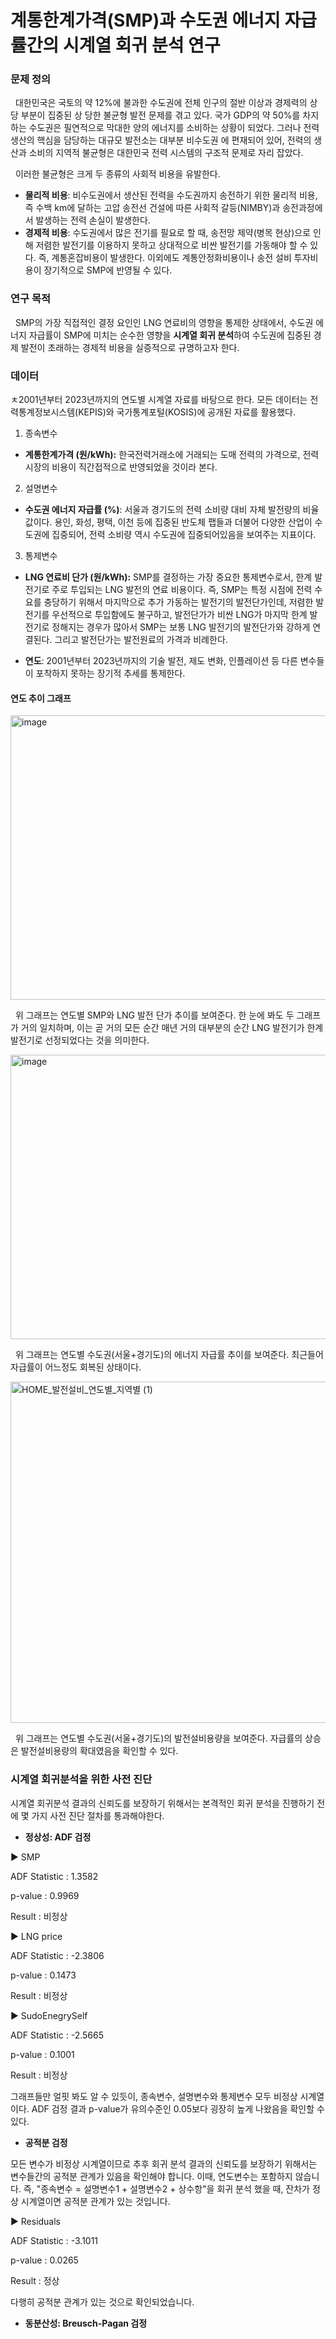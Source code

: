 # 계통한계가격(SMP)과 수도권 에너지 자급률간의 시계열 회귀 분석 연구
### 문제 정의
&nbsp;&nbsp;대한민국은 국토의 약 12%에 불과한 수도권에 전체 인구의 절반 이상과 경제력의 상당 부분이 집중된 상
당한 불균형 발전 문제를 겪고 있다. 국가 GDP의 약 50%를 차지하는 수도권은 필연적으로 막대한 양의
에너지를 소비하는 상황이 되었다. 그러나 전력 생산의 핵심을 담당하는 대규모 발전소는 대부분 비수도권
에 편재되어 있어, 전력의 생산과 소비의 지역적 불균형은 대한민국 전력 시스템의 구조적 문제로 자리 잡았다.

&nbsp;&nbsp;이러한 불균형은 크게 두 종류의 사회적 비용을 유발한다. 
* **물리적 비용**: 비수도권에서 생산된 전력을 수도권까지 송전하기 위한 물리적 비용, 즉 수백 km에 달하는 고압 송전선 건설에 따른 사회적 갈등(NIMBY)과 송전과정에서 발생하는 전력 손실이 발생한다. 
* **경제적 비용**: 수도권에서 많은 전기를 필요로 할 때, 송전망 제약(병목 현상)으로 인해 저렴한 발전기를 이용하지 못하고 상대적으로 비싼 발전기를 가동해야 할 수 있다. 즉, 계통혼잡비용이 발생한다. 이외에도 계통안정화비용이나 송전 설비 투자비용이 장기적으로 SMP에 반영될 수 있다.

### 연구 목적
&nbsp;&nbsp;SMP의 가장 직접적인 결정 요인인 LNG 연료비의 영향을 통제한 상태에서, 수도권 에너지 자급률이 SMP에 미치는 순수한 영향을 **시계열 회귀 분석**하여 수도권에 집중된 경제 발전이 초래하는 경제적 비용을 실증적으로 규명하고자 한다.

### 데이터
ㅊ2001년부터 2023년까지의 연도별 시계열 자료를 바탕으로 한다. 모든 데이터는 전력통계정보시스템(KEPIS)와 국가통계포털(KOSIS)에 공개된 자료를 활용했다.

1) 종속변수
* **계통한계가격 (원/kWh):** 한국전력거래소에 거래되는 도매 전력의 가격으로, 전력 시장의 비용이 직간접적으로 반영되었을 것이라 본다.

2) 설명변수
* **수도권 에너지 자급률 (%)**: 서울과 경기도의 전력 소비량 대비 자체 발전량의 비율 값이다. 용인, 화성, 평택, 이천 등에 집중된 반도체 팹들과 더불어 다양한 산업이 수도권에 집중되어, 전력 소비량 역시 수도권에 집중되어있음을 보여주는 지표이다.

3) 통제변수
* **LNG 연료비 단가 (원/kWh):** SMP를 결정하는 가장 중요한 통제변수로서, 한계 발전기로 주로 투입되는 LNG 발전의 연료 비용이다. 즉, SMP는 특정 시점에 전력 수요를 충당하기 위해서 마지막으로 추가 가동하는 발전기의 발전단가인데, 저렴한 발전기를 우선적으로 투입함에도 불구하고, 발전단가가 비싼 LNG가 마지막 한계 발전기로 정해지는 경우가 많아서 SMP는 보통 LNG 발전기의 발전단가와 강하게 연결된다. 그리고 발전단가는 발전원료의 가격과 비례한다.

* **연도**: 2001년부터 2023년까지의 기술 발전, 제도 변화, 인플레이션 등 다른 변수들이 포착하지 못하는 장기적 추세를 통제한다.

#### **연도 추이 그래프**

<img width="571" height="455" alt="image" src="https://github.com/user-attachments/assets/09d36bec-bd2a-4074-82fa-6601bc52c37e" />

&nbsp;&nbsp;위 그래프는 연도별 SMP와 LNG 발전 단가 추이를 보여준다. 한 눈에 봐도 두 그래프가 거의 일치하며, 이는 곧 거의 모든 순간 매년 거의 대부분의 순간 LNG 발전기가 한계발전기로 선정되었다는 것을 의미한다.

<img width="576" height="455" alt="image" src="https://github.com/user-attachments/assets/1335b9b3-67f2-41c6-8dbc-d94cc288aa82" />

&nbsp;&nbsp;위 그래프는 연도별 수도권(서울+경기도)의 에너지 자급률 추이를 보여준다. 최근들어 자급률이 어느정도 회복된 상태이다.

<img width="1060" height="546" alt="HOME_발전설비_연도별_지역별 (1)" src="https://github.com/user-attachments/assets/3f0a5f0f-dadb-43cf-8819-1dfcce0662e6" />  

&nbsp;&nbsp;위 그래프는 연도별 수도권(서울+경기도)의 발전설비용량을 보여준다. 자급률의 상승은 발전설비용량의 확대였음을 확인할 수 있다.

### 시계열 회귀분석을 위한 사전 진단
시계열 회귀분석 결과의 신뢰도를 보장하기 위해서는 본격적인 회귀 분석을 진행하기 전에 몇 가지 사전 진단 절차를 통과해야한다.

* **정상성: ADF 검정**

▶ SMP

ADF Statistic : 1.3582

p-value       : 0.9969

Result        : 비정상

▶ LNG price

ADF Statistic : -2.3806

p-value       : 0.1473

Result        : 비정상

▶ SudoEnegrySelf

ADF Statistic : -2.5665

p-value       : 0.1001

Result        : 비정상

그래프들만 얼핏 봐도 알 수 있듯이, 종속변수, 설명변수와 통제변수 모두 비정상 시계열이다. ADF 검정 결과 p-value가 유의수준인 0.05보다 굉장히 높게 나왔음을 확인할 수 있다. 

* **공적분 검정**

모든 변수가 비정상 시계열이므로 추후 회귀 분석 결과의 신뢰도를 보장하기 위해서는 변수들간의 공적분 관계가 있음을 확인해야 합니다. 이때, 연도변수는 포함하지 않습니다. 즉, "종속변수 = 설명변수1 + 설명변수2 + 상수항"을 회귀 분석 했을 때, 잔차가 정상 시계열이면 공적분 관계가 있는 것입니다.

▶ Residuals

ADF Statistic : -3.1011

p-value       : 0.0265

Result        : 정상

다행히 공적분 관계가 있는 것으로 확인되었습니다.

* **동분산성: Breusch-Pagan 검정**




